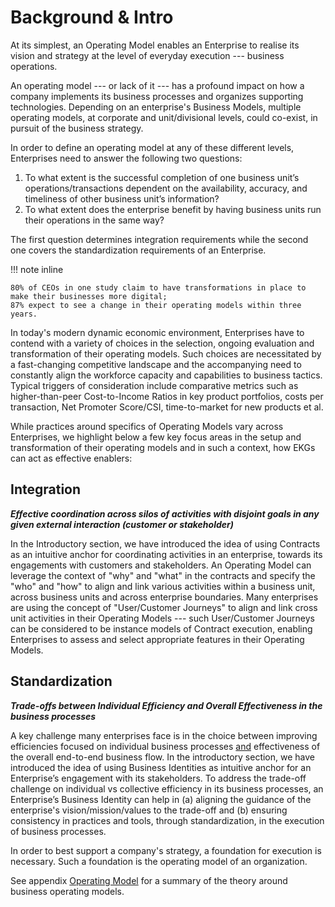 # Background & Intro

At its simplest, an Operating Model enables an Enterprise to realise its vision and strategy
at the level of everyday execution --- business operations.

An operating model --- or lack of it --- has a profound impact on how a company implements its
business processes and organizes supporting technologies.
Depending on an enterprise's Business Models, multiple operating models,
at corporate and unit/divisional levels, could co-exist, in pursuit of the business strategy.

In order to define an operating model at any of these different levels,
Enterprises need to answer the following two questions:

1. To what extent is the successful completion of one business unit’s operations/transactions dependent on the
   availability, accuracy, and timeliness of other business unit’s information?
2. To what extent does the enterprise benefit by having business units run their operations in the same way?

The first question determines integration requirements while the second one covers the standardization requirements
of an Enterprise.

!!! note inline

    80% of CEOs in one study claim to have transformations in place to make their businesses more digital;
    87% expect to see a change in their operating models within three years.

In today's modern dynamic economic environment, 
Enterprises have to contend with a variety of choices in the selection,
ongoing evaluation and transformation of their operating models.
Such choices are necessitated by a fast-changing competitive landscape and the accompanying need to constantly
align the workforce capacity and capabilities to business tactics.
Typical triggers of consideration include comparative metrics such as higher-than-peer Cost-to-Income Ratios
in key product portfolios, costs per transaction, Net Promoter Score/CSI, time-to-market for new products et al.

While practices around specifics of Operating Models vary across Enterprises, we highlight below a few key focus
areas in the setup and transformation of their operating models and in such a context,
how EKGs can act as effective enablers:

## Integration

**_Effective coordination across silos of activities with disjoint goals in any
given external interaction (customer or stakeholder)_**

In the Introductory section, we have introduced the idea of using Contracts as an intuitive anchor for
coordinating activities in an enterprise, towards its engagements with customers and stakeholders.
An Operating Model can leverage the context of "why" and "what" in the contracts and specify the "who" and "how"
to align and link various activities within a business unit, across business units and across enterprise boundaries.
Many enterprises are using the concept of "User/Customer Journeys" to align and link cross unit activities in their
Operating Models --- such User/Customer Journeys can be considered to be instance models of Contract execution,
enabling Enterprises to assess and select appropriate features in their Operating Models.

## Standardization

**_Trade-offs between Individual Efficiency and Overall Effectiveness in the business processes_**

A key challenge many enterprises face is in the choice between improving efficiencies focused on individual
business processes <ins>and</ins> effectiveness of the overall end-to-end business flow.
In the introductory section, we have introduced the idea of using Business Identities as intuitive anchor for
an Enterprise’s engagement with its stakeholders.
To address the trade-off challenge on individual vs collective efficiency in its business processes,
an Enterprise’s Business Identity can help in
(a) aligning the guidance of the enterprise's vision/mission/values to the trade-off and
(b) ensuring consistency in practices and tools, through standardization, in the execution of business processes.

In order to best support a company's strategy, a foundation for execution is necessary.
Such a foundation is the operating model of an organization.

See appendix [Operating Model](/article/operating-model/) for a summary of the theory around
business operating models.


